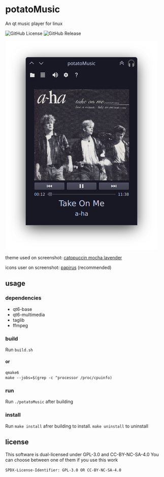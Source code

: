 # potatoMusic
An qt music player for linux

![GitHub License](https://img.shields.io/github/license/slashpotato/potatoMusic?style=flat-square&labelColor=black&color=white)
![GitHub Release](https://img.shields.io/github/v/release/slashpotato/potatoMusic?display_name=tag&style=flat-square&labelColor=black&color=white)

![screenshot1](https://github.com/slashpotato/potatoMusic/blob/master/screenshot1.png?raw=true)

theme used on screenshot: [catppuccin mocha lavender](https://github.com/catppuccin/kde)

icons user on screenshot: [papirus](https://github.com/PapirusDevelopmentTeam/papirus-icon-theme) (recommended)
## usage
### dependencies 
- qt6-base
- qt6-multimedia
- taglib
- ffmpeg
### build
Run `build.sh`

#### **or**
```shell
qmake6
make --jobs=$(grep -c ^processor /proc/cpuinfo)
```
### run
Run `./potatoMusic` after building
### install
Run `make install` afrer building to install. `make uninstall` to uninstall
## license
This software is dual-licensed under GPL-3.0 and CC-BY-NC-SA-4.0 
You can choose between one of them if you use this work

`SPDX-License-Identifier: GPL-3.0 OR CC-BY-NC-SA-4.0`
